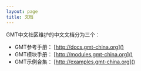 ```yaml
---
layout: page
title: 文档
---
```


GMT中文社区维护的中文文档分为三个：

- GMT参考手册： [http://docs.gmt-china.org]()
- GMT模块手册： [http://modules.gmt-china.org]()
- GMT示例合集： [http://examples.gmt-china.org]()
